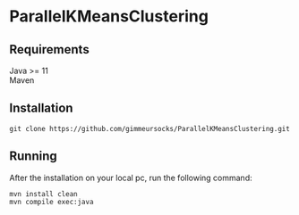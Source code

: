 # ParallelKMeansClustering

## Requirements
Java >= 11\
Maven

## Installation
```
git clone https://github.com/gimmeursocks/ParallelKMeansClustering.git
```

## Running
After the installation on your local pc, run the following command:
```
mvn install clean
mvn compile exec:java
```
